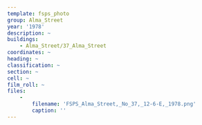 ```yaml
---
template: fsps_photo
group: Alma_Street
year: '1978'
description: ~
buildings:
    - Alma_Street/37_Alma_Street
coordinates: ~
heading: ~
classification: ~
section: ~
cell: ~
film_roll: ~
files:
    -
        filename: 'FSPS_Alma_Street,_No_37,_12-6-E,_1978.png'
        caption: ''
---
```

